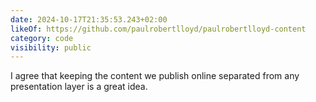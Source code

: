 ```yaml
---
date: 2024-10-17T21:35:53.243+02:00
likeOf: https://github.com/paulrobertlloyd/paulrobertlloyd-content
category: code
visibility: public
---
```


I agree that keeping the content we publish online separated from any presentation layer is a great idea.
